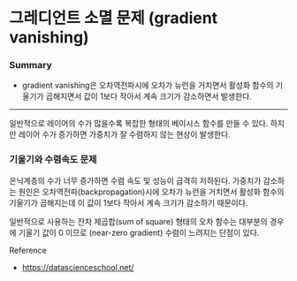 <script> MathJax.Hub.Queue(["Typeset", MathJax.Hub]); </script>

# 그레디언트 소멸 문제 (gradient vanishing)

### Summary

- gradient vanishing은 오차역전파시에 오차가 뉴런을 거치면서 활성화 함수의 기울기가 곱해지면서 값이 1보다 작아서 계속 크기가 감소하면서 발생한다.

________________

일반적으로 레이어의 수가 많을수록 복잡한 형태의 베이시스 함수를 만들 수 있다. 하지만 레이어 수가 증가하면 가중치가 잘 수렴하지 않는 현상이 발생한다. 

### 기울기와 수렴속도 문제

은닉계층의 수가 너무 증가하면 수렴 속도 및 성능이 급격히 저하된다. 가중치가 감소하는 원인은 오차역전파(backpropagation)시에 오차가 뉴런을 거치면서 활성화 함수의 기울기가 곱해지는데 이 값이 1보다 작아서 계속 크기가 감소하기 때문이다. 

일반적으로 사용하는 잔차 제곱합(sum of square) 형태의 오차 함수는 대부분의 경우에 기울기 값이 0 이므로 (near-zero gradient) 수렴이 느려지는 단점이 있다.





Reference
- https://datascienceschool.net/
